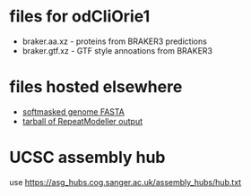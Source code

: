 # files for odCliOrie1
* braker.aa.xz - proteins from BRAKER3 predictions
* braker.gtf.xz - GTF style annoations from BRAKER3

# files hosted elsewhere
* [softmasked genome FASTA](https://asg_hubs.cog.sanger.ac.uk/odCliOrie1/odCliOrie1.fa.masked)
* [tarball of RepeatModeller output](https://asg_hubs.cog.sanger.ac.uk/odCliOrie1/odCliOrie1.tar.xz)

# UCSC assembly hub
use https://asg_hubs.cog.sanger.ac.uk/assembly_hubs/hub.txt

